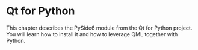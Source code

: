 # Qt for Python

This chapter describes the PySide6 module from the Qt for Python project. You will learn how to install it and how to leverage QML together with Python.

